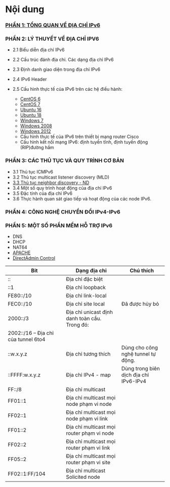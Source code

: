 # Nội dung	

### [PHẦN 1: TỔNG QUAN VỀ ĐỊA CHỈ IPv6](https://github.com/anhtuan204/ghichep/blob/master/TuanDA/IPv6/ipv6-summary.md)

### PHẦN 2: LÝ THUYẾT VỀ ĐỊA CHỈ IPV6
- 2.1 Biểu diễn địa chỉ IPv6
- 2.2 Cấu trúc đánh địa chỉ. Các dạng địa chỉ IPv6
- 2.3 Định danh giao diện trong địa chỉ IPv6
- 2.4 IPv6 Header
- 2.5 Cấu hình thực tế của IPv6 trên các hệ điều hành:
    + [CentOS 6](https://github.com/anhtuan204/ghichep/blob/master/TuanDA/IPv6/ipv6-centos6.md)
    + [CentOS 7](https://github.com/anhtuan204/ghichep/blob/master/TuanDA/IPv6/ipv6-centos7.md)
    + [Ubuntu 16](https://github.com/anhtuan204/ghichep/blob/master/TuanDA/IPv6/ipv6-ubuntu16.md)
    + [Ubuntu 18](https://github.com/anhtuan204/ghichep/blob/master/TuanDA/IPv6/ipv6-ubuntu18.md)
    + [Windows 7](
    https://github.com/anhtuan204/ghichep/blob/master/TuanDA/IPv6/ipv6-windows7.md)
    + [Windows 2008](https://github.com/anhtuan204/ghichep/blob/master/TuanDA/IPv6/ipv6-windows2008.md)
    + [Windows 2012](https://github.com/anhtuan204/ghichep/blob/master/TuanDA/IPv6/ipv6-windows2012.md)

   - Cấu hình thực tế của IPv6 trên thiết bị mạng router Cisco
    - Cấu hình kết nối mạng IPv6: định tuyến tĩnh, định tuyến động (RIP)đường hầm

### PHẦN 3: CÁC THỦ TỤC VÀ QUY TRÌNH CƠ BẢN

- 3.1 Thủ tục ICMPv6
- 3.2 Thủ tục multicast listener discovery (MLD)
- [3.3 Thủ tục neighbor discovery - ND](https://github.com/anhtuan204/ghichep/blob/master/TuanDA/IPv6/ipv6-ND.md)
- 3.4 Một số quy trình hoạt động của địa chỉ IPv6
- 3.5 Đặc tính của địa chỉ IPv6
- 3.6 Thực hành quan sát giao tiếp và hoạt động của các node IPv6.

### PHẦN 4: CÔNG NGHỆ CHUYỂN ĐỔI IPv4-IPv6

### PHẦN 5: MỘT SỐ PHẦN MỀM HỖ TRỢ IPv6
- DNS
- DHCP
- NAT64
- [APACHE](https://github.com/anhtuan204/ghichep/blob/master/TuanDA/IPv6/ipv6-apache-dual.md)
- [DirectAdmin Control](https://github.com/anhtuan204/ghichep/blob/master/TuanDA/IPv6/ipv6-da.md)

|Bit | Dạng địa chỉ | Chú thích|
|---|---|---|
|:: | Địa chỉ đặc biệt | |
|::1 | Địa chỉ loopback | |
|FE80::/10 | Địa chỉ link-local | |
|FEC0::/10 | Địa chỉ site local | Đã được hủy bỏ |
|2000::/3 | Địa chỉ unicast định danh toàn cầu. Trong đó:
2002::/16 – Địa chỉ của tunnel 6to4 | |
|::w.x.y.z | Địa chỉ tương thích | Dùng cho công nghệ tunnel tự động.|
|::FFFF:w.x.y.z | Địa chỉ IPv4 - map | Dùng trong biên dịch địa chỉ IPv6-IPv4 |
|FF::/8 |Địa chỉ multicast ||
|FF01::1 |Địa chỉ multicast mọi node phạm vi node||
|FF02::1 |Địa chỉ multicast mọi node phạm vi link||
|FF01::2 |Địa chỉ multicast mọi router phạm vi node||
|FF02::2 |Địa chỉ multicast mọi router phạm vi link||
|FF05::2 |Địa chỉ multicast mọi router phạm vi site||
|FF02::1:FF/104 |Địa chỉ multicast Solicited node| |